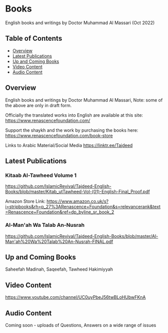 # Books

English books and writings by Doctor Muhammad Al Massari (Oct 2022)


## Table of Contents

- [Overview](#overview)
- [Latest Publications](#latest-publications)
- [Up and Coming Books](#up-and-coming-books)
- [Video Content](#video-content)
- [Audio Content](#audio-content)


## Overview

English books and writings by Doctor Muhammad Al Massari, 
Note: some of the above are only in draft form.

Officially the translated works into English are available at this site: https://www.renascencefoundation.com/

Support the shaykh and the work by purchasing the books here: https://www.renascencefoundation.com/book-store

Links to Arabic Material/Social Media https://linktr.ee/Tajdeed

## Latest Publications

### Kitaab Al-Tawheed Volume 1

https://github.com/IslamicRevival/Tajdeed-English-Books/blob/master/Kitab_utTawheed-Vol-(01)-English-Final_Proof.pdf

Amazon Store Link:  https://www.amazon.co.uk/s?i=stripbooks&rh=p_27%3ARenascence+Foundation&s=relevancerank&text=Renascence+Foundation&ref=dp_byline_sr_book_2

### Al-Man'ah Wa Talab An-Nusrah

https://github.com/IslamicRevival/Tajdeed-English-Books/blob/master/Al-Man'ah%20Wa%20Talab%20An-Nusrah-FINAL.pdf


## Up and Coming Books

Saheefah Madinah, 
Saqeefah, 
Tawheed Hakimiyyah


## Video Content
https://www.youtube.com/channel/UC0uyPbeJ56twBLoHUbwFKnA

## Audio Content

Coming soon - uploads of Questions, Answers on a wide range of issues

